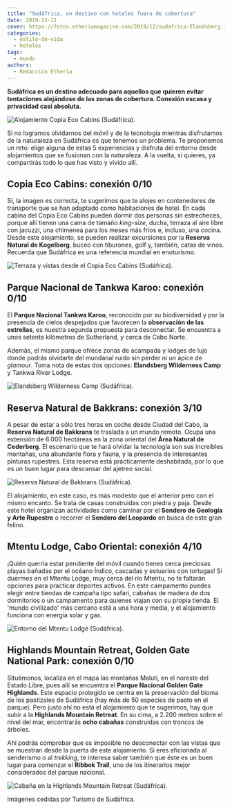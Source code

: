 ```yaml
---
title: "Sudáfrica, un destino con hoteles fuera de cobertura"
date: 2019-12-11
cover: https://fotos.etheriamagazine.com/2019/12/sudafrica-Elandsberg.jpg
categories: 
  - estilo-de-vida
  - hoteles
tags: 
  - mundo
authors: 
  - Redacción Etheria
---
```


**Sudáfrica es un destino adecuado para aquellos que quieren evitar tentaciones 
alejándose de las zonas de cobertura. Conexión escasa y privacidad casi absoluta.** 

![Alojamiento Copia Eco Cabins (Sudáfrica).](https://fotos.etheriamagazine.com/2019/12/sudafrica-alojamiento-Copia-Eco-Cabins.jpg "Alojamiento Copia Eco Cabins (Sudáfrica).")

Si no logramos olvidarnos del móvil y de la tecnología mientras disfrutamos de la 
naturaleza en Sudáfrica es que tenemos un problema. Te proponemos un reto: elige alguna 
de estas 5 experiencias y disfruta del entorno desde alojamientos que se fusionan con la 
naturaleza. A la vuelta, si quieres, ya compartirás todo lo que has visto y vivido allí. 

## Copia Eco Cabins: conexión 0/10

Sí, la imagen es correcta, te sugerimos que te alojes en contenedores de transporte que 
se han adaptado como habitaciones de hotel. En cada cabina del Copia Eco Cabins pueden 
dormir dos personas sin estrecheces, porque allí tienen una cama de tamaño _king-size_, 
ducha, terraza al aire libre con jacuzzi, una chimenea para los meses más fríos e, 
incluso, una cocina. Desde este alojamiento, se pueden realizar excursiones por la 
**Reserva Natural de Kogelberg**, buceo con tiburones, golf y, también, catas de vinos. 
Recuerda que Sudáfrica es una referencia mundial en enoturismo. 

![Terraza y vistas desde el Copia Eco Cabins (Sudáfrica).](https://fotos.etheriamagazine.com/2019/12/sudafrica-hoteles-Copia-Eco-Cabins.jpg "Terraza y vistas desde el Copia Eco Cabins (Sudáfrica).")

## Parque Nacional de Tankwa Karoo: conexión 0/10

El **Parque Nacional Tankwa Karoo**, reconocido por su biodiversidad y por la presencia 
de cielos despejados que favorecen la **observación de las estrellas**, es nuestra 
segunda propuesta para desconectar. Se encuentra a unos setenta kilómetros de 
Sutherland, y cerca de Cabo Norte. 

Además, el mismo parque ofrece zonas de acampada y lodges de lujo donde podrás olvidarte 
del mundanal ruido sin perder ni un ápice de _glamour_. Toma nota de estas dos opciones: 
**Elandsberg Wilderness Camp** y Tankwa River Lodge. 

![Elandsberg Wilderness Camp (Sudáfrica).](https://fotos.etheriamagazine.com/2019/12/sudafrica-Elandsberg.jpg "Elandsberg Wilderness Camp (Sudáfrica).")

## Reserva Natural de Bakkrans: conexión 3/10

A pesar de estar a sólo tres horas en coche desde Ciudad del Cabo, la **Reserva Natural 
de Bakkrans** te traslada a un mundo remoto. Ocupa una extensión de 6.000 hectáreas en 
la zona oriental del **Área Natural de Cederberg**. El escenario que te hará olvidar la 
tecnología son sus increíbles montañas, una abundante flora y fauna, y la presencia de 
interesantes pinturas rupestres. Esta reserva está prácticamente deshabitada, por lo que 
es un buen lugar para descansar del ajetreo social. 

![Reserva Natural de Bakkrans (Sudáfrica).](https://fotos.etheriamagazine.com/2019/12/hoteles-sudafrica-Bakkrans-Nature-reserve.jpg "Reserva Natural de Bakkrans (Sudáfrica).")

El alojamiento, en este caso, es más modesto que el anterior pero con el mismo encanto. 
Se trata de casas construidas con piedra y paja. Desde este hotel organizan actividades 
como caminar por el **Sendero de Geología y Arte Rupestre** o recorrer el **Sendero del 
Leopardo** en busca de este gran felino. 

## Mtentu Lodge, Cabo Oriental: conexión 4/10

¡Quién querría estar pendiente del móvil cuando tienes cerca preciosas playas bañadas 
por el océano Índico, cascadas y estuarios con tortugas! Si duermes en el Mtentu Lodge, 
muy cerca del río Mtentu, no te faltarán opciones para practicar deportes activos. En 
este campamento puedes elegir entre tiendas de campaña tipo safari, cabañas de madera de 
dos dormitorios o un campamento para quienes viajan con su propia tienda. El 'mundo 
civilizado' más cercano está a una hora y media, y el alojamiento funciona con energía 
solar y gas. 

![Entorno del Mtentu Lodge (Sudáfrica).](https://fotos.etheriamagazine.com/2019/12/alojamiento-sudafrica-Mtentu-campsite-1.jpg "Entorno del Mtentu Lodge (Sudáfrica).")

## Highlands Mountain Retreat, Golden Gate National Park: conexión 0/10

Situémonos, localiza en el mapa las montañas Maluti, en el noreste del Estado Libre, 
pues allí se encuentra el **Parque Nacional Golden Gate Highlands**. Este espacio 
protegido se centra en la preservación del bioma de los pastizales de Sudáfrica (hay más 
de 50 especies de pasto en el parque). Pero justo ahí no está el alojamiento que te 
sugerimos, hay que subir a la **Highlands Mountain Retreat**. En su cima, a 2.200 metros 
sobre el nivel del mar, encontrarás **ocho cabañas** construidas con troncos de árboles. 

Ahí podrás comprobar que es imposible no desconectar con las vistas que se muestran 
desde la puerta de este alojamiento. Si eres aficionada al senderismo o al _trekking_, 
te interesa saber también que éste es un buen lugar para comenzar el **Ribbok Trail**, 
uno de los itinerarios mejor considerados del parque nacional. 

![Cabaña en la Highlands Mountain Retreat (Sudáfrica).](https://fotos.etheriamagazine.com/2019/12/alojamiento-sudafrica-Highlands-Mountain.jpg "Cabaña en la Highlands Mountain Retreat (Sudáfrica).")

Imágenes cedidas por Turismo de Sudáfrica.
